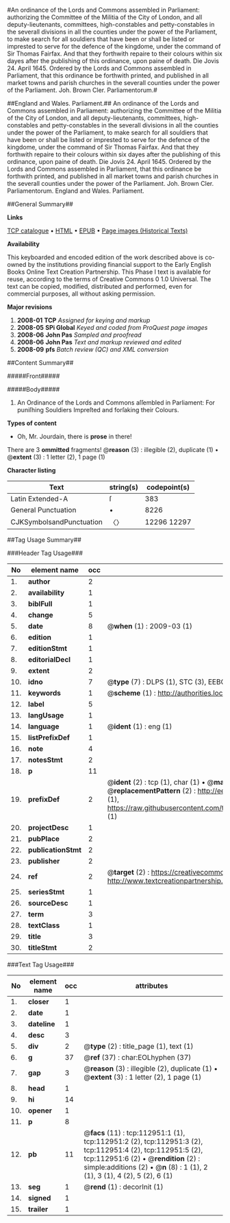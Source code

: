 #An ordinance of the Lords and Commons assembled in Parliament: authorizing the Committee of the Militia of the City of London, and all deputy-lieutenants, committees, high-constables and petty-constables in the severall divisions in all the counties under the power of the Parliament, to make search for all souldiers that have been or shall be listed or imprested to serve for the defence of the kingdome, under the command of Sir Thomas Fairfax. And that they forthwith repaire to their colours within six dayes after the publishing of this ordinance, upon paine of death. Die Jovis 24. April 1645. Ordered by the Lords and Commons assembled in Parliament, that this ordinance be forthwith printed, and published in all market towns and parish churches in the severall counties under the power of the Parliament. Joh. Brown Cler. Parliamentorum.#

##England and Wales. Parliament.##
An ordinance of the Lords and Commons assembled in Parliament: authorizing the Committee of the Militia of the City of London, and all deputy-lieutenants, committees, high-constables and petty-constables in the severall divisions in all the counties under the power of the Parliament, to make search for all souldiers that have been or shall be listed or imprested to serve for the defence of the kingdome, under the command of Sir Thomas Fairfax. And that they forthwith repaire to their colours within six dayes after the publishing of this ordinance, upon paine of death. Die Jovis 24. April 1645. Ordered by the Lords and Commons assembled in Parliament, that this ordinance be forthwith printed, and published in all market towns and parish churches in the severall counties under the power of the Parliament. Joh. Brown Cler. Parliamentorum.
England and Wales. Parliament.

##General Summary##

**Links**

[TCP catalogue](http://www.ota.ox.ac.uk/tcp/)  • 
[HTML](http://tei.it.ox.ac.uk/tcp/Texts-HTML/free/A83/A83019.html)  • 
[EPUB](http://tei.it.ox.ac.uk/tcp/Texts-EPUB/free/A83/A83019.epub) • 
[Page images (Historical Texts)](https://data.historicaltexts.jisc.ac.uk/view?pubId=eebo-99860826e&pageId=eebo-99860826e-112951-1)

**Availability**

This keyboarded and encoded edition of the
	       work described above is co-owned by the institutions
	       providing financial support to the Early English Books
	       Online Text Creation Partnership. This Phase I text is
	       available for reuse, according to the terms of Creative
	       Commons 0 1.0 Universal. The text can be copied,
	       modified, distributed and performed, even for
	       commercial purposes, all without asking permission.

**Major revisions**

1. __2008-01__ __TCP__ *Assigned for keying and markup*
1. __2008-05__ __SPi Global__ *Keyed and coded from ProQuest page images*
1. __2008-06__ __John Pas__ *Sampled and proofread*
1. __2008-06__ __John Pas__ *Text and markup reviewed and edited*
1. __2008-09__ __pfs__ *Batch review (QC) and XML conversion*

##Content Summary##

#####Front#####

#####Body#####

1. An Ordinance of the Lords and Commons aſſembled in Parliament: For puniſhing Souldiers Impreſted and forſaking their Colours.

**Types of content**

  * Oh, Mr. Jourdain, there is **prose** in there!

There are 3 **ommitted** fragments! 
 @__reason__ (3) : illegible (2), duplicate (1)  •  @__extent__ (3) : 1 letter (2), 1 page (1)

**Character listing**


|Text|string(s)|codepoint(s)|
|---|---|---|
|Latin Extended-A|ſ|383|
|General Punctuation|•|8226|
|CJKSymbolsandPunctuation|〈〉|12296 12297|

##Tag Usage Summary##

###Header Tag Usage###

|No|element name|occ|attributes|
|---|---|---|---|
|1.|__author__|2||
|2.|__availability__|1||
|3.|__biblFull__|1||
|4.|__change__|5||
|5.|__date__|8| @__when__ (1) : 2009-03 (1)|
|6.|__edition__|1||
|7.|__editionStmt__|1||
|8.|__editorialDecl__|1||
|9.|__extent__|2||
|10.|__idno__|7| @__type__ (7) : DLPS (1), STC (3), EEBO-CITATION (1), PROQUEST (1), VID (1)|
|11.|__keywords__|1| @__scheme__ (1) : http://authorities.loc.gov/ (1)|
|12.|__label__|5||
|13.|__langUsage__|1||
|14.|__language__|1| @__ident__ (1) : eng (1)|
|15.|__listPrefixDef__|1||
|16.|__note__|4||
|17.|__notesStmt__|2||
|18.|__p__|11||
|19.|__prefixDef__|2| @__ident__ (2) : tcp (1), char (1)  •  @__matchPattern__ (2) : ([0-9\-]+):([0-9IVX]+) (1), (.+) (1)  •  @__replacementPattern__ (2) : http://eebo.chadwyck.com/downloadtiff?vid=$1&page=$2 (1), https://raw.githubusercontent.com/textcreationpartnership/Texts/master/tcpchars.xml#$1 (1)|
|20.|__projectDesc__|1||
|21.|__pubPlace__|2||
|22.|__publicationStmt__|2||
|23.|__publisher__|2||
|24.|__ref__|2| @__target__ (2) : https://creativecommons.org/publicdomain/zero/1.0/ (1), http://www.textcreationpartnership.org/docs/. (1)|
|25.|__seriesStmt__|1||
|26.|__sourceDesc__|1||
|27.|__term__|3||
|28.|__textClass__|1||
|29.|__title__|3||
|30.|__titleStmt__|2||


###Text Tag Usage###

|No|element name|occ|attributes|
|---|---|---|---|
|1.|__closer__|1||
|2.|__date__|1||
|3.|__dateline__|1||
|4.|__desc__|3||
|5.|__div__|2| @__type__ (2) : title_page (1), text (1)|
|6.|__g__|37| @__ref__ (37) : char:EOLhyphen (37)|
|7.|__gap__|3| @__reason__ (3) : illegible (2), duplicate (1)  •  @__extent__ (3) : 1 letter (2), 1 page (1)|
|8.|__head__|1||
|9.|__hi__|14||
|10.|__opener__|1||
|11.|__p__|8||
|12.|__pb__|11| @__facs__ (11) : tcp:112951:1 (1), tcp:112951:2 (2), tcp:112951:3 (2), tcp:112951:4 (2), tcp:112951:5 (2), tcp:112951:6 (2)  •  @__rendition__ (2) : simple:additions (2)  •  @__n__ (8) : 1 (1), 2 (1), 3 (1), 4 (2), 5 (2), 6 (1)|
|13.|__seg__|1| @__rend__ (1) : decorInit (1)|
|14.|__signed__|1||
|15.|__trailer__|1||
